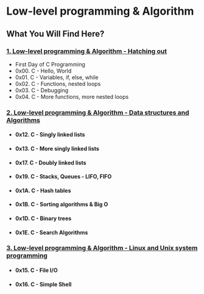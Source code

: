 # Low-level programming & Algorithm

## What You Will Find Here?

### [1. Low-level programming & Algorithm - Hatching out](Low_Level_Programming&Algorithm-Hatching_Out)
  *  First Day of C Programming 
  *  0x00. C - Hello, World
  *  0x01. C - Variables, if, else, while
  *  0x02. C - Functions, nested loops
  *  0x03. C - Debugging
  *  0x04. C - More functions, more nested loops

### [2. Low-level programming & Algorithm - Data structures and Algorithms](Low_Level_Programming&Algorithm-Data_Structures_And_Algorithms/)
  * #### 0x12. C - Singly linked lists
  * #### 0x13. C - More singly linked lists
  * #### 0x17. C - Doubly linked lists
  * #### 0x19. C - Stacks, Queues - LIFO, FIFO
  * #### 0x1A. C - Hash tables
  * #### 0x1B. C - Sorting algorithms & Big O
  * #### 0x1D. C - Binary trees
  * ####  0x1E. C - Search Algorithms

### [3. Low-level programming & Algorithm - Linux and Unix system programming](Low_Level_Programming&Algorithm-Linux_And_Unix_System_Programming)
  * #### 0x15. C - File I/O
  * #### 0x16. C - Simple Shell
